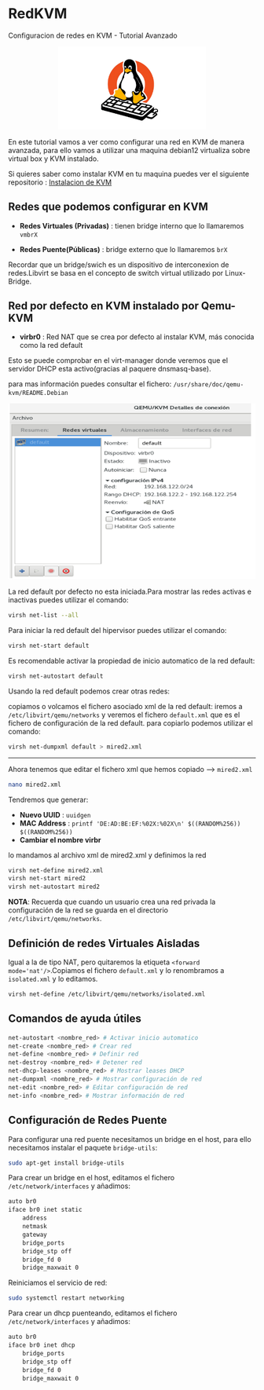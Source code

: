 # RedKVM
Configuracion de redes en KVM - Tutorial Avanzado
<p align="center">
    <img src="imgs/logo.png" width="300">
</p>
En este tutorial vamos a ver como configurar una red en KVM de manera avanzada, para ello vamos a utilizar una maquina debian12 virtualiza sobre virtual box y KVM instalado.

Si quieres saber como instalar KVM en tu maquina puedes ver el siguiente repositorio : [Instalacion de KVM](https://github.com/AdrianCE94/Instalacion-KVM)


## Redes que podemos configurar en KVM

- **Redes Virtuales (Privadas)** : tienen bridge interno que lo llamaremos `vmbrX`  

- **Redes Puente(Públicas)** : bridge externo que lo llamaremos `brX` 


Recordar que un bridge/swich es un dispositivo de interconexion de redes.Libvirt se basa en el concepto de switch virtual utilizado por Linux-Bridge.

## Red por defecto en KVM instalado  por Qemu-KVM

- **virbr0** : Red NAT que se crea por defecto al instalar KVM, más conocida como la red default

Esto se puede comprobar en el virt-manager donde veremos que el servidor DHCP esta activo(gracias al paquere dnsmasq-base).

para mas información puedes consultar el fichero:
 `/usr/share/doc/qemu-kvm/README.Debian`

 ![alt text](image.png)

 La red default por defecto no esta iniciada.Para mostrar las redes activas e inactivas puedes utilizar el comando:

```bash
virsh net-list --all
```

Para iniciar la red default del hipervisor puedes utilizar el comando:

```bash
virsh net-start default
 ```

Es recomendable activar la propiedad de inicio automatico de la red default:

```bash
virsh net-autostart default
```

Usando la red default podemos crear otras redes:

copiamos o volcamos el fichero asociado xml de la red default:
iremos a `/etc/libvirt/qemu/networks` y veremos el fichero `default.xml` que es el fichero de configuración de la red default.
para copiarlo podemos utilizar el comando:
```bash
virsh net-dumpxml default > mired2.xml
```
---

Ahora tenemos que editar el fichero xml que hemos copiado --> `mired2.xml`

```bash
nano mired2.xml
```

Tendremos que generar:

- **Nuevo UUID** : `uuidgen`
- **MAC Address** : `printf 'DE:AD:BE:EF:%02X:%02X\n' $((RANDOM%256)) $((RANDOM%256))`
- **Cambiar el nombre virbr**

lo mandamos al archivo xml de mired2.xml
y definimos la red

```bash
virsh net-define mired2.xml
virsh net-start mired2
virsh net-autostart mired2
```
**NOTA**: Recuerda que cuando un usuario crea una red privada la configuración de la red se guarda en el directorio `/etc/libvirt/qemu/networks`.


## Definición de redes Virtuales Aisladas
Igual a la de tipo NAT, pero quitaremos la etiqueta `<forward mode='nat'/>`.Copiamos el fichero `default.xml` y lo renombramos a `isolated.xml` y lo editamos.
```bash
virsh net-define /etc/libvirt/qemu/networks/isolated.xml
```

## Comandos de ayuda útiles
```bash
net-autostart <nombre_red> # Activar inicio automatico
net-create <nombre_red> # Crear red
net-define <nombre_red> # Definir red
net-destroy <nombre_red> # Detener red
net-dhcp-leases <nombre_red> # Mostrar leases DHCP
net-dumpxml <nombre_red> # Mostrar configuración de red
net-edit <nombre_red> # Editar configuración de red
net-info <nombre_red> # Mostrar información de red
```

## Configuración de Redes Puente

Para configurar una red puente necesitamos un bridge en el host, para ello necesitamos instalar el paquete `bridge-utils`:

```bash
sudo apt-get install bridge-utils
```

Para crear un bridge en el host, editamos el fichero `/etc/network/interfaces` y añadimos:

```bash
auto br0
iface br0 inet static
    address
    netmask
    gateway
    bridge_ports
    bridge_stp off
    bridge_fd 0
    bridge_maxwait 0
```

Reiniciamos el servicio de red:

```bash
sudo systemctl restart networking
```

Para crear un dhcp puenteando, editamos el fichero `/etc/network/interfaces` y añadimos:

```bash
auto br0
iface br0 inet dhcp
    bridge_ports
    bridge_stp off
    bridge_fd 0
    bridge_maxwait 0
```

